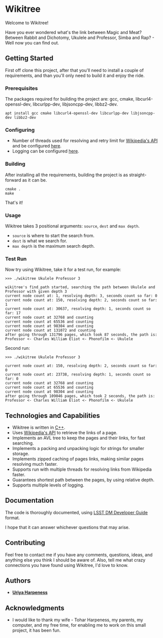 # Wikitree

Welcome to Wikitree!

Have you ever wondered what's the link between Magic and Meat? Between Rabbit and Dichotomy, Ukulele and Professor,
Simba and Rap? - Well now you can find out.

## Getting Started

First off clone this project, after that you'll need to install a couple of requirements, and than you'll only need to
build it and enjoy the ride.

### Prerequisites

The packages required for building the project are:
gcc, cmake, libcurl4-openssl-dev, libcurlpp-dev, libjsoncpp-dev, libbz2-dev.
```
apt install gcc cmake libcurl4-openssl-dev libcurlpp-dev libjsoncpp-dev libbz2-dev
```

### Configuring
* Number of threads used for resolving and retry limit for [Wikipedia's API](https://en.wikipedia.org/w/api.php) and be
configured [here](config.h).
* Logging can be configured [here](debug.h).

### Building

After installing all the requirements, building the project is as straight-forward as it can be.

```
cmake .
make
```

That's it!

### Usage

Wikitree takes 3 positional arguments: `source`, `dest` and `max depth`.
* `source` is where to start the search from.
* `dest` is what we search for.
* `max depth` is the maximum search depth.

### Test Run

Now try using Wikitree, take it for a test run, for example:

```text
>>> ./wikitree Ukulele Professor 3

wikitree's find_path started, searching the path between Ukulele and Professor with given depth 3
current node count at: 1, resolving depth: 3, seconds count so far: 0
current node count at: 150, resolving depth: 2, seconds count so far: 1
current node count at: 30637, resolving depth: 1, seconds count so far: 17
current node count at 32768 and counting
current node count at 65536 and counting
current node count at 98304 and counting
current node count at 131072 and counting
after going through 131796 pages, which took 87 seconds, the path is:
Professor <- Charles William Eliot <- Phonofilm <- Ukulele
```

Second run:

```text
>>> ./wikitree Ukulele Professor 3

current node count at: 150, resolving depth: 2, seconds count so far: 0
current node count at: 23738, resolving depth: 1, seconds count so far: 0
current node count at 32768 and counting
current node count at 65536 and counting
current node count at 98304 and counting
after going through 109046 pages, which took 2 seconds, the path is:
Professor <- Charles William Eliot <- Phonofilm <- Ukulele
```

## Technologies and Capabilities

* Wikitree is written in [C++](https://en.wikipedia.org/wiki/CPP). 
* Uses [Wikipedia's API](https://en.wikipedia.org/w/api.php) to retrieve the links of a page.
* Implements an AVL tree to keep the pages and their links, for fast searching.
* Implements a packing and unpacking logic for strings for smaller storage.
* Implements zipped caching of pages links, making similar pages resolving much faster.
* Supports run with multiple threads for resolving links from Wikipedia faster.
* Guarantees shortest path between the pages, by using relative depth.
* Supports multiple levels of logging.

## Documentation

The code is thoroughly documented, using
[LSST DM Developer Guide](https://developer.lsst.io/cpp/api-docs.html#documenting-c-code) format.

I hope that it can answer whichever questions that may arise.

## Contributing

Feel free to contact me if you have any comments, questions, ideas, and anything else you think I should be aware of.
Also, tell me what crazy connections you have found using Wikitree, I'd love to know.

## Authors

* [**Uriya Harpeness**](https://github.com/UriyaHarpeness)

## Acknowledgments

* I would like to thank my wife - Tohar Harpeness, my parents, my computer, and my free time, for enabling me to work on
this small project, it has been fun.

